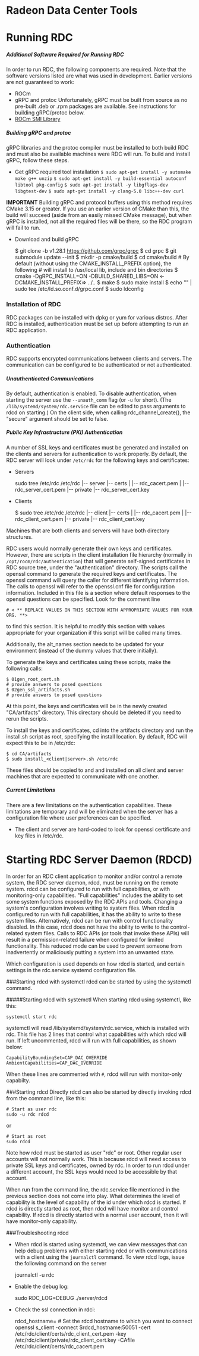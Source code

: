 
# Radeon Data Center Tools

# Running RDC

##### Additional Software Required for Running RDC
In order to run RDC, the following components are required.
Note that the software versions listed are what was used in development.
Earlier versions are not guaranteed to work:
* ROCm
* gRPC and protoc
  Unfortunately, gRPC must be built from source as no pre-built .deb or .rpm
  packages are available.
  See instructions for building gRPC/protoc below.
* [ROCm SMI Library](https://github.com/RadeonOpenCompute/rocm_smi_lib)

##### Building gRPC and protoc
gRPC libraries and the protoc compiler must be installed to both build RDC and
must also be available machines were RDC will run. To build and install gRPC,
follow these steps.
- Get gRPC required tool installation
    ``$ sudo apt-get install -y automake make g++ unzip``
    ``$ sudo apt-get install -y build-essential autoconf libtool pkg-config``
    ``$ sudo apt-get install -y libgflags-dev libgtest-dev``
    ``$ sudo apt-get install -y clang-5.0 libc++-dev curl``

**IMPORTANT** Building gRPC and protocol buffers using this method requires
CMake 3.15 or greater. If you use an earlier version of CMake than this, the
build will succeed (aside from an easily missed CMake message), but when gRPC
is installed, not all the required files will be there, so the RDC program
will fail to run.
- Download and build gRPC

    $ git clone -b v1.28.1 https://github.com/grpc/grpc
    $ cd grpc
    $ git submodule update --init
    $ mkdir -p cmake/build
    $ cd cmake/build
      # By default (without using the CMAKE_INSTALL_PREFIX option), the following
      # will install to /usr/local lib, include and bin directories
    $ cmake -DgRPC_INSTALL=ON -DBUILD_SHARED_LIBS=ON <-DCMAKE_INSTALL_PREFIX=<install dir>> ../..
    $ make
    $ sudo make install
    $ echo "<install dir>" | sudo tee /etc/ld.so.conf.d/grpc.conf
    $ sudo ldconfig

### Installation of RDC
RDC packages can be installed with dpkg or yum for various distros. After RDC
is installed, authentication must be set up before attempting to run an RDC
application.


### Authentication
RDC supports encrypted communications between clients and servers. The
communication can be configured to be authenticated or not authenticated.

##### Unauthenticated Communications
By default, authentication is enabled. To disable authentication, when starting
the server use the ``--unauth_comm`` flag (or ``-u`` for short). (The
``/lib/systemd/system/rdc.service`` file can be edited to pass arguments
to rdcd on starting.) On the client side,
when calling rdc_channel_create(), the "secure" argument should be set to false.

##### Public Key Infrastructure (PKI) Authentication
 A number of SSL keys and certificates must be generated and installed on the
 clients and servers for authentication to work properly. By default, the RDC
 server will look under ``/etc/rdc`` for the following keys and certificates:

- Servers

    sudo tree /etc/rdc
    /etc/rdc
    |-- server
        |-- certs
        |   |-- rdc_cacert.pem
        |   |-- rdc_server_cert.pem
        |-- private
            |-- rdc_server_cert.key


- Clients

    $ sudo tree /etc/rdc
    /etc/rdc
    |-- client
        |-- certs
        |   |-- rdc_cacert.pem
        |   |-- rdc_client_cert.pem
        |-- private
            |-- rdc_client_cert.key


Machines that are both clients and servers will have both directory
structures.

RDC users would normally generate their own keys and certificates. However,
there are scripts in the client installation file hierarchy (normally in
``/opt/rocm/rdc/authentication``) that will generate self-signed
certificates in RDC source tree, under the "authentication" directory.
The scripts call the openssl command to generate the required keys and
certificates. The openssl command will query the caller for different
identifying information. The calls to openssl will refer to the
openssl.cnf file for configuration information. Included in this file is
a section where default responses to the openssl questions can  be
specified. Look for the comment line

    # < ** REPLACE VALUES IN THIS SECTION WITH APPROPRIATE VALUES FOR YOUR ORG. **>

to find this section. It is helpful to modify this section with values
appropriate for your organization if this script will be called many times.

Additionally, the alt_names section needs to be updated for your environment
(instead of the dummy values that there initially).

To generate the keys and certificates using these scripts, make the following
calls:


    $ 01gen_root_cert.sh
    # provide answers to posed questions
    $ 02gen_ssl_artifacts.sh
    # provide answers to posed questions

At this point, the keys and certificates will be in the newly created
"CA/artifacts" directory. This directory should be deleted if you need to
rerun the scripts.

To install the keys and certificates, cd into the artifacts directory and run
the install.sh script as root, specifying the install location. By default,
RDC will expect this to be in /etc/rdc:


    $ cd CA/artifacts
    $ sudo install_<client|server>.sh /etc/rdc

These files should be copied to and and installed on all client and server
machines that are expected to communicate with one another.

##### Current Limitations
There are a few limitations on the authentication capabilities. These
limitations are temporary and will be eliminated when the server has a
configuration file where user preferences can be specified.
* The client and server are hard-coded to look for openssl certificate and key
files in /etc/rdc.

# Starting RDC Server Daemon (RDCD)
In order for an RDC client application to monitor and/or control a remote
system, the RDC server daemon, rdcd, must be running on the remote system.
rdcd can be configured to run with full capabilities, or with monitoring-only
capabilities. "Full capabilities" includes the ability to set some system
functions exposed by the RDC APIs and tools. Changing a system's configuration
involves writing to system files. When rdcd is configured to run with full
capabilities, it has the ability to write to these system files. Alternatively,
rdcd can be run with control functionality disabled. In this case, rdcd does
not have the ability to write to the control-related system files. Calls to RDC
APIs (or tools that invoke these APIs) will result in a permission-related
failure when configured for limited functionality. This reduced mode can be
used to prevent someone from inadvertently or maliciously putting a system
into an unwanted state.

Which configuration is used depends on how rdcd is started, and certain
settings in the rdc.service systemd configuration file.

###Starting rdcd with systemctl
rdcd can be started by using the systemctl command.

#####Starting rdcd with systemctl
When starting rdcd using systemctl, like this:


    systemctl start rdc

systemctl will read /lib/systemd/system/rdc.service, which is installed with
rdc. This file has 2 lines that control what capabilities with which rdcd
will run. If left uncommented, rdcd will run with full capabilities, as
shown below:

    CapabilityBoundingSet=CAP_DAC_OVERRIDE
    AmbientCapabilities=CAP_DAC_OVERRIDE


When these lines are commented with ``#``, rdcd will run with monitor-only
capabilty.


###Starting rdcd Directly
rdcd can also be started by directly invoking rdcd from the command line,
like this:

    # Start as user rdc
    sudo -u rdc rdcd

or

    # Start as root
    sudo rdcd


Note how rdcd must be started as user "rdc" or root. Other regular user
accounts will not normally work. This is because rdcd will need access to
private SSL keys and certificates, owned by rdc. In order to run rdcd
under a different account, the SSL keys would need to be accessible by
that account.

When run from the command line, the rdc.service file mentioned in the previous
section does not come into play. What determines the level of capability is
the level of capability of the id under which rdcd is started. If rdcd is
directly started as root, then rdcd will have monitor and control capability.
If rdcd is directly started with a normal user account, then it will have
monitor-only capability.

###Troubleshooting rdcd
* When rdcd is started using systemctl, we can view messages that can help debug
problems with either starting rdcd or with communications with a client using
the ``journalctl`` command. To view rdcd logs, issue the following command on
the server

    journalctl -u rdc

* Enable the debug log:

    sudo RDC_LOG=DEBUG ./server/rdcd

* Check the ssl connection in rdci:

    rdcd_hostname=<rdcd hostname>  # Set the rdcd hostname to which you want to connect
    openssl s_client -connect $rdcd_hostname:50051 -cert /etc/rdc/client/certs/rdc_client_cert.pem -key /etc/rdc/client/private/rdc_client_cert.key -CAfile /etc/rdc/client/certs/rdc_cacert.pem


